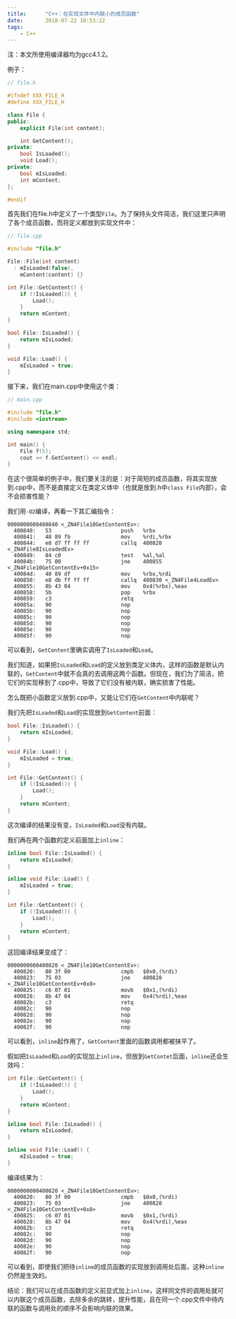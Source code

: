 ```yaml
---
title:      "C++：在实现文件中内联小的成员函数"
date:       2018-07-22 16:53:22
tags:
    - C++
---
```


注：本文所使用编译器均为gcc4.1.2。

例子：

```cpp
// file.h

#ifndef XXX_FILE_H
#define XXX_FILE_H

class File {
public:
    explicit File(int content);

    int GetContent();
private:
    bool IsLoaded();
    void Load();
private:
    bool mIsLoaded;
    int mContent;
};

#endif
```

首先我们在file.h中定义了一个类型`File`。为了保持头文件简洁，我们这里只声明了各个成员函数，而将定义都放到实现文件中：

```cpp
// file.cpp

#include "file.h"

File::File(int content)
  : mIsLoaded(false),
    mContent(content) {}

int File::GetContent() {
    if (!IsLoaded()) {
        Load();
    }
    return mContent;
}

bool File::IsLoaded() {
    return mIsLoaded;
}

void File::Load() {
    mIsLoaded = true;
}
```

接下来，我们在main.cpp中使用这个类：

```cpp
// main.cpp

#include "file.h"
#include <iostream>

using namespace std;

int main() {
    File f(5);
    cout << f.GetContent() << endl;
}
```

在这个很简单的例子中，我们要关注的是：对于简短的成员函数，将其实现放到.cpp中，而不是直接定义在类定义体中（也就是放到.h中`class File`内部），会不会损害性能？

我们用`-O2`编译，再看一下其汇编指令：

```
0000000000400840 <_ZN4File10GetContentEv>:
  400840:   53                      push   %rbx
  400841:   48 89 fb                mov    %rdi,%rbx
  400844:   e8 d7 ff ff ff          callq  400820 <_ZN4File8IsLoadedEv>
  400849:   84 c0                   test   %al,%al
  40084b:   75 08                   jne    400855 <_ZN4File10GetContentEv+0x15>
  40084d:   48 89 df                mov    %rbx,%rdi
  400850:   e8 db ff ff ff          callq  400830 <_ZN4File4LoadEv>
  400855:   8b 43 04                mov    0x4(%rbx),%eax
  400858:   5b                      pop    %rbx
  400859:   c3                      retq
  40085a:   90                      nop
  40085b:   90                      nop
  40085c:   90                      nop
  40085d:   90                      nop
  40085e:   90                      nop
  40085f:   90                      nop
```

可以看到，`GetContent`里确实调用了`IsLoaded`和`Load`。

我们知道，如果把`IsLoaded`和`Load`的定义放到类定义体内，这样的函数是默认内联的，`GetContent`中就不会真的去调用这两个函数。但现在，我们为了简洁，把它们的实现移到了.cpp中，导致了它们没有被内联，确实损害了性能。

怎么既把小函数定义放到.cpp中，又能让它们在`GetContent`中内联呢？

我们先把`IsLoaded`和`Load`的实现放到`GetContent`前面：

```cpp
bool File::IsLoaded() {
    return mIsLoaded;
}

void File::Load() {
    mIsLoaded = true;
}

int File::GetContent() {
    if (!IsLoaded()) {
        Load();
    }
    return mContent;
}
```

这次编译的结果没有变，`IsLoaded`和`Load`没有内联。

我们再在两个函数的定义前面加上`inline`：

```cpp
inline bool File::IsLoaded() {
    return mIsLoaded;
}

inline void File::Load() {
    mIsLoaded = true;
}

int File::GetContent() {
    if (!IsLoaded()) {
        Load();
    }
    return mContent;
}
```

这回编译结果变成了：

```
0000000000400820 <_ZN4File10GetContentEv>:
  400820:   80 3f 00                cmpb   $0x0,(%rdi)
  400823:   75 03                   jne    400828 <_ZN4File10GetContentEv+0x8>
  400825:   c6 07 01                movb   $0x1,(%rdi)
  400828:   8b 47 04                mov    0x4(%rdi),%eax
  40082b:   c3                      retq
  40082c:   90                      nop
  40082d:   90                      nop
  40082e:   90                      nop
  40082f:   90                      nop
```

可以看到，`inline`起作用了，`GetContent`里面的函数调用都被抹平了。

假如把`IsLoaded`和`Load`的实现加上`inline`，但放到`GetContet`后面，`inline`还会生效吗：

```cpp
int File::GetContent() {
    if (!IsLoaded()) {
        Load();
    }
    return mContent;
}

inline bool File::IsLoaded() {
    return mIsLoaded;
}

inline void File::Load() {
    mIsLoaded = true;
}
```

编译结果为：

```
0000000000400820 <_ZN4File10GetContentEv>:
  400820:   80 3f 00                cmpb   $0x0,(%rdi)
  400823:   75 03                   jne    400828 <_ZN4File10GetContentEv+0x8>
  400825:   c6 07 01                movb   $0x1,(%rdi)
  400828:   8b 47 04                mov    0x4(%rdi),%eax
  40082b:   c3                      retq
  40082c:   90                      nop
  40082d:   90                      nop
  40082e:   90                      nop
  40082f:   90                      nop
```

可以看到，即使我们把待`inline`的成员函数的实现放到调用处后面，这种`inline`仍然是生效的。

结论：我们可以在成员函数的定义前显式加上`inline`，这样同文件的调用处就可以内联这个成员函数，去除多余的跳转，提升性能，且在同一个.cpp文件中待内联的函数与调用处的顺序不会影响内联的效果。

